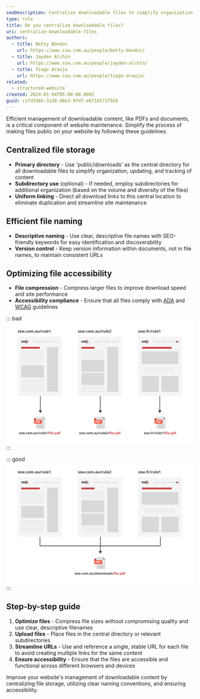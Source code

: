 ```yaml
---
seoDescription: Centralize downloadable files to simplify organization, updating, and tracking of content while improving website performance and accessibility.
type: rule
title: Do you centralize downloadable files?
uri: centralize-downloadable-files
authors:
  - title: Betty Bondoc
    url: https://www.ssw.com.au/people/betty-bondoc/
  - title: Jayden Alchin
    url: https://www.ssw.com.au/people/jayden-alchin/
  - title: Tiago Araujo
    url: https://www.ssw.com.au/people/tiago-araujo/
related:
  - structured-website
created: 2024-01-04T05:00:00.000Z
guid: c1fd3db5-3138-40e3-9fdf-e67165717926
---
```


Efficient management of downloadable content, like PDFs and documents, is a critical component of website maintenance. Simplify the process of making files public on your website by following these guidelines.

<!--endintro-->

## Centralized file storage

* **Primary directory** - Use 'public/downloads' as the central directory for all downloadable files to simplify organization, updating, and tracking of content
* **Subdirectory use** (optional) - If needed, employ subdirectories for additional organization (based on the volume and diversity of the files)
* **Uniform linking** - Direct all download links to this central location to eliminate duplication and streamline site maintenance

## Efficient file naming

* **Descriptive naming** - Use clear, descriptive file names with SEO-friendly keywords for easy identification and discoverability
* **Version control** - Keep version information within documents, not in file names, to maintain consistent URLs

## Optimizing file accessibility

* **File compression** - Compress larger files to improve download speed and site performance
* **Accessibility compliance** - Ensure that all files comply with [ADA](https://www.ada.gov/resources/web-guidance/) and [WCAG](https://www.w3.org/TR/WCAG21/) guidelines

::: bad
![Figure: Bad example - Saving the same file in multiple places (cumbersome to update)](bad-example-centralize-downloadable-files.png)
:::

::: good
![Figure: Good example - Single URL for file, referenced across websites (simplifies updates and generates backlinks)](good-example-centralize-downloadable-files.png)
:::

## Step-by-step guide

1. **Optimize files** - Compress file sizes without compromising quality and use clear, descriptive filenames
2. **Upload files** - Place files in the central directory or relevant subdirectories
3. **Streamline URLs** - Use and reference a single, stable URL for each file to avoid creating multiple links for the same content
4. **Ensure accessibility** - Ensure that the files are accessible and functional across different browsers and devices

Improve your website's management of downloadable content by centralizing file storage, utilizing clear naming conventions, and ensuring accessibility.
